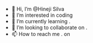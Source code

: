 - 👋 Hi, I’m @Hineji Silva
- 👀 I’m interested in coding
- 🌱 I’m currently learning .
- 💞️ I’m looking to collaborate on .
- 📫 How to reach me .
on
<!---
Hineji/Hineji is a ✨ special ✨ repository because its `README.md` (this file) appears on your GitHub profile.
You can click the Preview link to take a look at your changes.
--->
